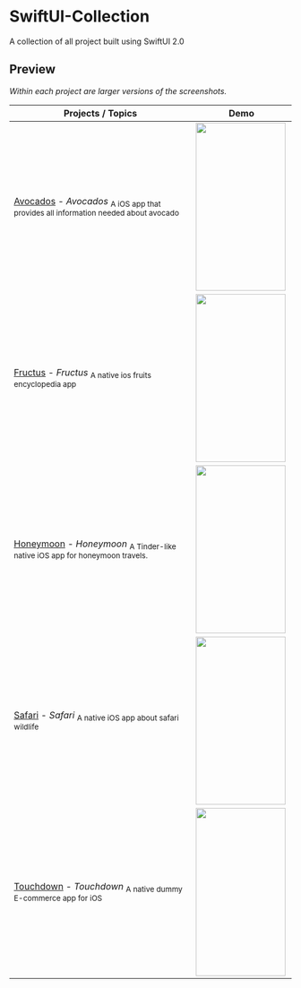 # SwiftUI-Collection
A collection of all project built using SwiftUI 2.0

## Preview

*Within each project are larger versions of the screenshots.*

Projects / Topics                                                                                                                                                            | Demo
---                                                                                                                                                                          |---
[Avocados](Avocados) - *Avocados* <sub> A iOS app that provides all information needed about avocado  </sub> | <img src="https://user-images.githubusercontent.com/36856709/131204101-c85b07c7-ebc5-4e11-815d-6a9b19b9fcfa.gif" align="left" width="160" height="300" /> |
[Fructus](Fructus) - *Fructus* <sub> A native ios fruits encyclopedia app </sub> | <img src="https://user-images.githubusercontent.com/36856709/111440760-a9822700-86d4-11eb-9913-2d8499a8c9f5.gif" align="left"  width="160" height="300" /> |
[Honeymoon](Honeymoon) - *Honeymoon* <sub>A Tinder-like native iOS app for honeymoon travels. </sub> | <img src="https://user-images.githubusercontent.com/36856709/131204027-0a10b4cc-59b3-4779-8870-b85d632e362f.gif" align="left" width="160" height="300" /> |
[Safari](Safari) - *Safari* <sub>A native iOS app about safari wildlife </sub> | <img src="https://user-images.githubusercontent.com/36856709/111548015-108cf380-8748-11eb-9f59-0dd1adda90f1.gif" align="left" width="160" height="300" /> |
[Touchdown](Touchdown) - *Touchdown* <sub>A native dummy E-commerce app for iOS </sub> | <img src="https://user-images.githubusercontent.com/36856709/111890057-1ab32a00-89b4-11eb-91cf-dcfb29330918.gif" align="left" width="160" height="300" /> |



